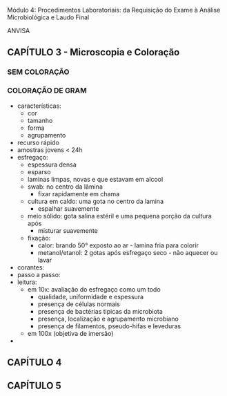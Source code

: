 Módulo 4: Procedimentos Laboratoriais: da Requisição do Exame à Análise Microbiológica e Laudo Final

ANVISA

## CAPÍTULO 3 - Microscopia e Coloração

### SEM COLORAÇÃO

### COLORAÇÃO DE GRAM

- características:
  - cor
  - tamanho
  - forma
  - agrupamento
- recurso rápido
- amostras jovens < 24h
- esfregaço:
  - espessura densa
  - esparso
  - laminas limpas, novas e que estavam em alcool
  - swab: no centro da lâmina
    - fixar rapidamente em chama
  - cultura em caldo: uma gota no centro da lamina
    - espalhar suavemente
  - meio sólido: gota salina estéril e uma pequena porção da cultura após
    - misturar suavemente
  - fixação:
    - calor: brando 50° exposto ao ar - lamina fria para colorir
    - metanol/etanol: 2 gotas após esfregaço seco - não aquecer ou lavar
- corantes:
- passo a passo:
- leitura:
  - em 10x: avaliação do esfregaço como um todo
    - qualidade, uniformidade e espessura
    - presença de células normais
    - presença de bactérias tipicas da microbiota
    - presença, localização e agrupamento microbiano
    - presença de filamentos, pseudo-hifas e leveduras
  - em 100x (objetiva de imersão)
- 

## CAPÍTULO 4

## CAPÍTULO 5
